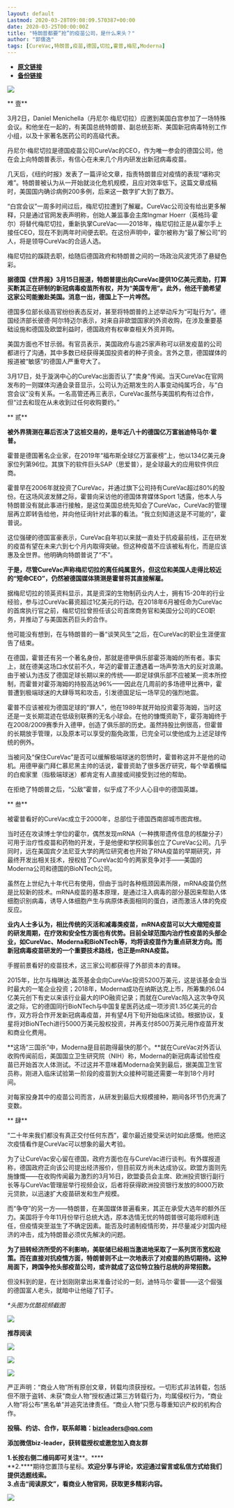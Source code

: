```yaml
---
layout: default
Lastmod: 2020-03-28T09:08:09.570387+00:00
date: 2020-03-25T00:00:00Z
title: "特朗普都要“抢”的疫苗公司，是什么来头？"
author: "郭儒逸"
tags: [CureVac,特朗普,疫苗,德国,切拉,霍普,梅尼,Moderna]
---
```


* [**原文链接**](https://mp.weixin.qq.com/s/Rx2fpfE9H2he1HzCTLnAZw)
* [**备份链接**](http://archive.ph/jclHu)


![](/images/post/01edb6c53cd99610911f0c5fb5476e15.jpg)

  

** 壹**

3月2日，Daniel Menichella（丹尼尔·梅尼切拉）应邀到美国白宫参加了一场特殊会议。和他坐在一起的，有美国总统特朗普、副总统彭斯、美国新冠病毒特别工作小组，以及十家著名医药公司的高级代表。

丹尼尔·梅尼切拉是德国疫苗公司CureVac的CEO，作为唯一参会的德国公司，他在会上向特朗普表示，有信心在未来几个月内研发出新冠病毒疫苗。

几天后，《纽约时报》发表了一篇评论文章，指责特朗普应对疫情的表现“堪称灾难”。特朗普被认为从一开始就淡化危机规模，且应对效率低下。这篇文章成稿时，美国国内确诊病例200多例，后来这一数字扩大到了数万。

“白宫会议”一周多时间过后，梅尼切拉遭到了解雇。CureVac公司没有给出更多解释，只是通过官网发表声明称，创始人兼监事会主席Ingmar Hoerr（英格玛·霍尔）将替代梅尼切拉，重新执掌CureVac——2018年，梅尼切拉正是从霍尔手上接任CEO，现在不到两年时间便去职。在这份声明中，霍尔被称为“最了解公司”的人，将是领导CureVac的合适人选。

梅尼切拉的蹊跷去职，给随后德国政府和特朗普之间的一场政治风波凭添了悬疑色彩。

**据德国《世界报》3月15日报道，特朗普提出向CureVac提供10亿美元资助，打算买断其正在研制的新冠病毒疫苗所有权，并为“美国专用”。此外，他还干脆希望这家公司能搬赴美国。消息一出，德国上下一片哗然。**

德国多位部长级高官纷纷表态反对，甚至将特朗普的上述举动斥为“可耻行为”。德国经济部长彼德·阿尔特迈尔表示，对来自非欧盟国家的外资收购，在涉及重要基础设施和德国及欧盟利益时，德国政府有权审查相关外资并购。

美国方面也不甘示弱。有官员表示，美国政府与逾25家声称可以研发疫苗的公司都进行了沟通，其中多数已经获得美国投资者的种子资金。言外之意，德国媒体的报道被“敏感”的德国人严重夸大了。

3月17日，处于漩涡中心的CureVac出面否认了“卖身”传闻。当天CureVac在官网发布的一则媒体沟通会录音显示，公司认为近期发生的人事变动纯属巧合，与“白宫会议”没有关系。一名高管还再三表示，CureVac虽然与美国机构有过合作，但“过去和现在从未收到过任何收购要约。”

  

** 贰**

**被外界猜测在幕后否决了这桩交易的，是年近八十的德国亿万富翁迪特马尔·霍普。**

霍普是德国著名企业家，在2019年“福布斯全球亿万富豪榜”上，他以134亿美元身家位列第96位。其旗下的软件巨头SAP（思爱普），是全球最大的应用软件供应商。

霍普早在2006年就投资了CureVac，并通过旗下公司持有CureVac超过80%的股份。在这场风波发酵之际，霍普向采访他的德国体育媒体Sport 1透露，他本人与特朗普没有就此事进行接触，是这位美国总统先知会了CureVac，CureVac的管理层再立即转告给他，并向他征询针对此事的看法。“我立刻知道这是不可能的”，霍普说。

这位强硬的德国富豪表示，CureVac自年初以来就一直处于抗疫最前线，正在研发的疫苗有望在未来六到七个月内取得突破。但这种疫苗不应该被私有化，而是应该惠及全世界。他明确向特朗普说了“不”。

**于是，尽管CureVac声称梅尼切拉的离任纯属意外，但这位和美国人走得比较近的“短命CEO”，仍然被德国媒体猜测是霍普将其直接解雇。**

据梅尼切拉的领英资料显示，其是资深的生物制药业内人士，拥有15-20年的行业经验，参与过CureVac募资超过1亿美元的行动。在2018年6月被任命为CureVac的首席执行官之前，梅尼切拉曾担任该公司首席商务官和美国分公司的CEO职务，并推动了与美国医药巨头的合作。

他可能没有想到，在与特朗普的一番“谈笑风生”之后，在CureVac的职业生涯便宣告了结束。

在德国，霍普还有另一个著名身份，那就是德甲俱乐部霍芬海姆的所有者。事实上，就在德美这场口水仗前不久，年迈的霍普正遭遇着一场声势浩大的反对浪潮。由于被认为违反了德国足球长期以来的传统——即足球俱乐部不应被某一资本所控制，而霍普对霍芬海姆的持股高达96%——因此在几周前的多场德甲比赛中，霍普遭到极端球迷的大肆辱骂和攻击，引发德国足坛一场罕见的强烈地震。

霍普不应该被视为德国足球的“罪人”，他在1989年就开始投资霍芬海姆，当时这还是一支长期混迹在低级别联赛的无名小球会。在他的慷慨资助下，霍芬海姆终于在2008/2009赛季升入德甲，创造了俱乐部的历史。虽然持股比例很高，但霍普的长期放手管理，以及原本可以享受的豁免政策，已完全可以使他成为上述足球传统的例外。

当被问及“保住CureVac”是否可以缓解极端球迷的怨愤时，霍普称这并不是他的动机。用德甲豪门拜仁慕尼黑主帅的话说，霍普资助了很多医疗研究，每个举着横幅的白痴家里（指极端球迷）都肯定有人直接或间接受到过他的帮助。

在拒绝了特朗普之后，“公敌”霍普，似乎成了不少人心目中的德国英雄。

  

** 叁**

被霍普看好的CureVac成立于2000年，总部位于德国西南部城市图宾根。

当时还在攻读博士学位的霍尔，偶然发现mRNA（一种携带遗传信息的核酸分子）可用于治疗性疫苗和药物的开发，于是他便和学校同事创立了CureVac公司。几乎同时，远在美国宾夕法尼亚大学的两位研究者也开始了RNA疫苗的早期研究，并最终开发出相关技术，授权给了CureVac如今的两家竞争对手——美国的Moderna公司和德国的BioNTech公司。

虽然在上世纪九十年代已有使用，但由于当时各种瓶颈因素所限，mRNA疫苗仍然是比较新的技术。mRNA疫苗的基本原理，是通过注入病毒的部分基因来帮助人体细胞识别病毒，诱导人体细胞产生与病原体表面相同的蛋白，进而激活人体的免疫反应。

**业内人士多认为，相比传统的灭活和减毒类疫苗，mRNA疫苗可以大大缩短疫苗的研发周期，在疗效和安全性方面也有优势。目前全球范围内治疗性疫苗的头部企业，如CureVac、Moderna和BioNTech等，均将该疫苗作为重点研发方向。而新冠病毒疫苗研发的一个重要技术路线，也正是mRNA疫苗。**

手握前景看好的疫苗技术，这三家公司都获得了外部资本的青睐。

2015年，比尔与梅琳达·盖茨基金会向CureVac投资5200万美元，这是该基金会当时最大的一笔企业投资；2018年，Moderna成功在纳斯达克上市，所筹集的6.04亿美元创下有史以来该行业最大的IPO融资记录；而就在CureVac陷入这次争夺风波之际，它的德国同行BioNTech与中国复星医药达成一项涉资1.35亿美元的合作，双方将合作开发新冠病毒疫苗，并有望4月下旬开始临床试验。根据协议，复星将对BioNTech进行5000万美元股权投资，并再支付8500万美元用作疫苗开发和商业化费用。

**这场“三国杀”中，Moderna是目前跑得最快的那个。**就在CureVac对外否认收购传闻前后，美国国立卫生研究院（NIH）称，Moderna的新冠病毒试验性疫苗已开始首次人体测试。不过这并不意味着Moderna会笑到最后，据美国卫生官员称，刚进入临床试验第一阶段的疫苗到大众接种可能还需要一年到18个月时间。

对每家投身其中的疫苗公司而言，从研发到最后大规模接种，期间各环节仍充满了变数。

  

** 肆**

“二十年来我们都没有真正交付任何东西”，霍尔最近接受采访时如此感慨。他把这次疫情看作是CureVac可以想象的最大考验。

为了让CureVac安心留在德国，政府方面也在与CureVac进行谈判。有外媒报道称，德国政府正向该公司提出经济报价，但目前双方尚未达成协议。欧盟方面则先施慷慨——在收购传闻最为激烈的3月16日，欧盟委员会主席、欧洲投资银行副行长等与CureVac管理层举行视频会议，后者将获得欧洲投资银行发放的8000万欧元贷款，以迅速扩大疫苗研发和生产规模。

而“争夺”的另一方——特朗普，在美国媒体普遍看来，其正在承受大选年的额外压力。美国将于今年11月份举行总统大选，原本选情无忧的特朗普很可能将顺利连任，但疫情突至滋生了不确定因素。能否及时遏制疫情形势，并尽量减少对国内经济的冲击，成为特朗普必须优先解决的问题。

**为了扭转经济所受的不利影响，美联储已经相当激进地采取了一系列货币宽松政策。而在直接对抗疫情方面，特朗普则不止一次地表示了对疫苗的热切期待。这种局面下，跨国争抢头部疫苗公司，或许就成了这位特立独行总统的非常招数。**

但没料到的是，在计划刚刚拿出来准备讨论的一刻，迪特马尔·霍普——这个倔强的德国富人老头，就暗中让他碰了钉子。

  

_\*头图为优酷视频截图_  

  

  

![](/images/post/d6b6082ad33fb0bc9996a5da1d0069ae.jpg)

  

  

  

  

  

  

  

  

  

  

**推荐阅读**

  

[![](/images/post/91e0ebbfccbf65cf7d32834d1d0a378c.jpg)](http://mp.weixin.qq.com/s?__biz=MzIyNzEyNTYyNA==&mid=2650023549&idx=1&sn=14dda0f2b0303c07836a3802cd535285&chksm=f065766ac712ff7c4ed39953e8bc7b4f00f9932024f862f0c020911aa68496cf5496da535cc4&scene=21#wechat_redirect)

[![](/images/post/47095fad9d957fcbc3eb5a86fa307a3a.jpg)](http://mp.weixin.qq.com/s?__biz=MzIyNzEyNTYyNA==&mid=2650023539&idx=1&sn=b74a923489b9a631dad0c2e0de88c22e&chksm=f0657664c712ff72dbdf8956debc85b52c0c89badf62228837182359448a3fe8e0145842465f&scene=21#wechat_redirect)

[![](/images/post/672624a0573ef4c3fe01fa9d1594e41c.jpg)](http://mp.weixin.qq.com/s?__biz=MzIyNzEyNTYyNA==&mid=2650023518&idx=1&sn=1f54d154e21f907a7b1cc84f5f409919&chksm=f0657649c712ff5f607c4ab0d89511ad15a597b485021a1f63d647f6cae0d47e7196b80c059f&scene=21#wechat_redirect)

严正声明：“商业人物”所有原创文章，转载均须获授权。一切形式非法转载，包括但不限于盗转、未获“商业人物”授权通过第三方转载行为，均属侵权行为，“商业人物”将公布“黑名单”并追究法律责任。“商业人物”只愿与尊重知识产权的机构合作。

  

**投稿、约访、合作，联系邮箱：bizleaders@qq.com**

**添加微信biz-leader，获转载授权或邀您加入商友群**

**1.**长按右侧二维码即可关注******。****  
**2.****期待您置顶与星标。****欢迎分享与评论，欢迎通过留言或私信方式给我们提供选题线索**。  
**3.点击“阅读原文”，看商业人物官网，获取更多精彩内容**。**

![](/images/post/7e38fc7f97f96b3c934b6988973eafed.jpg)

